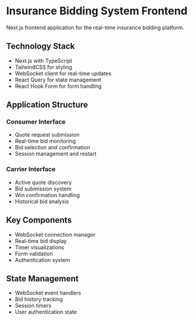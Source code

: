 # Insurance Bidding System Frontend

Next.js frontend application for the real-time insurance bidding platform.

## Technology Stack

- Next.js with TypeScript
- TailwindCSS for styling
- WebSocket client for real-time updates
- React Query for state management
- React Hook Form for form handling

## Application Structure

### Consumer Interface

- Quote request submission
- Real-time bid monitoring
- Bid selection and confirmation
- Session management and restart

### Carrier Interface

- Active quote discovery
- Bid submission system
- Win confirmation handling
- Historical bid analysis

## Key Components

- WebSocket connection manager
- Real-time bid display
- Timer visualizations
- Form validation
- Authentication system

## State Management

- WebSocket event handlers
- Bid history tracking
- Session timers
- User authentication state